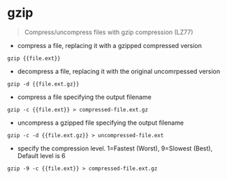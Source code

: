 # gzip

> Compress/uncompress files with gzip compression (LZ77)

- compress a file, replacing it with a gzipped compressed version

`gzip {{file.ext}}`

- decompress a file, replacing it with the original uncomrpessed version

`gzip -d {{file.ext.gz}}`

- compress a file specifying the output filename

`gzip -c {{file.ext}} > compressed-file.ext.gz`

- uncompress a gzipped file specifying the output filename

`gzip -c -d {{file.ext.gz}} > uncompressed-file.ext`

- specify the compression level. 1=Fastest (Worst), 9=Slowest (Best), Default level is 6

`gzip -9 -c {{file.ext}} > compressed-file.ext.gz`
